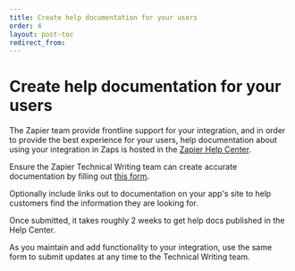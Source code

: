 ```yaml
---
title: Create help documentation for your users
order: 4
layout: post-toc
redirect_from: 
---
```


# Create help documentation for your users

The Zapier team provide frontline support for your integration, and in order to provide the best experience for your users, help documentation about using your integration in Zaps is hosted in the [Zapier Help Center](https://help.zapier.com/hc/en-us). 

Ensure the Zapier Technical Writing team can create accurate documentation by filling out [this form](https://eu.jotform.com/form/202233475923352). 

Optionally include links out to documentation on your app's site to help customers find the information they are looking for.

Once submitted, it takes roughly 2 weeks to get help docs published in the Help Center.

As you maintain and add functionality to your integration, use the same form to submit updates at any time to the Technical Writing team.